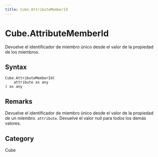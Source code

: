 ```yaml
---
title: Cube.AttributeMemberId
---
```


# Cube.AttributeMemberId


Devuelve el identificador de miembro único desde el valor de la propiedad de los miembros.


## Syntax

```powerquery
Cube.AttributeMemberId(
    attribute as any
) as any
```


## Remarks

Devuelve el identificador de miembro único desde el valor de la propiedad de un miembro. <code>attribute</code>. Devuelve el valor null para todos los demás valores.



## Category
Cube
